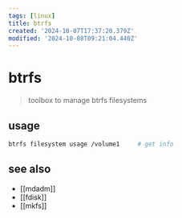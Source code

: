 ```yaml
---
tags: [linux]
title: btrfs
created: '2024-10-07T17:37:20.379Z'
modified: '2024-10-08T09:21:04.440Z'
---
```


# btrfs

> toolbox to manage btrfs filesystems

## usage

```sh
btrfs filesystem usage /volume1     # get info
```

## see also

- [[mdadm]]
- [[fdisk]]
- [[mkfs]]
